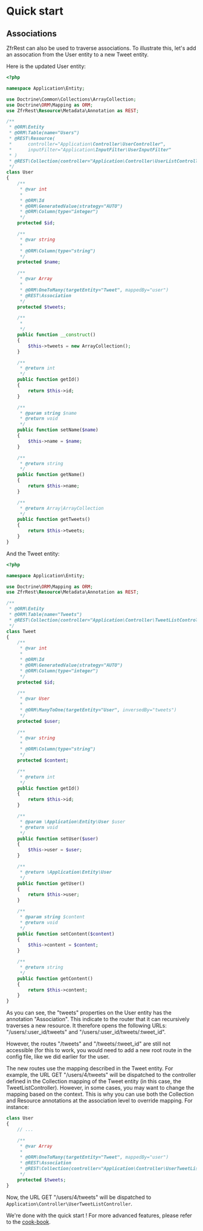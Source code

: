 # Quick start

## Associations

ZfrRest can also be used to traverse associations. To illustrate this, let's add an assocation from the User entity
to a new Tweet entity.

Here is the updated User entity:

```php
<?php

namespace Application\Entity;

use Doctrine\Common\Collections\ArrayCollection;
use Doctrine\ORM\Mapping as ORM;
use ZfrRest\Resource\Metadata\Annotation as REST;

/**
 * @ORM\Entity
 * @ORM\Table(name="Users")
 * @REST\Resource(
 *      controller="Application\Controller\UserController",
 *      inputFilter="Application\InputFilter\UserInputFilter"
 * )
 * @REST\Collection(controller="Application\Controller\UserListController")
 */
class User
{
    /**
     * @var int
     *
     * @ORM\Id
     * @ORM\GeneratedValue(strategy="AUTO")
     * @ORM\Column(type="integer")
     */
    protected $id;

    /**
     * @var string
     *
     * @ORM\Column(type="string")
     */
    protected $name;

    /**
     * @var Array
     *
     * @ORM\OneToMany(targetEntity="Tweet", mappedBy="user")
     * @REST\Association
     */
    protected $tweets;

    /**
     *
     */
    public function __construct()
    {
        $this->tweets = new ArrayCollection();
    }

    /**
     * @return int
     */
    public function getId()
    {
        return $this->id;
    }

    /**
     * @param string $name
     * @return void
     */
    public function setName($name)
    {
        $this->name = $name;
    }

    /**
     * @return string
     */
    public function getName()
    {
        return $this->name;
    }

    /**
     * @return Array|ArrayCollection
     */
    public function getTweets()
    {
        return $this->tweets;
    }
}
```

And the Tweet entity:

```php
<?php

namespace Application\Entity;

use Doctrine\ORM\Mapping as ORM;
use ZfrRest\Resource\Metadata\Annotation as REST;

/**
 * @ORM\Entity
 * @ORM\Table(name="Tweets")
 * @REST\Collection(controller="Application\Controller\TweetListController")
 */
class Tweet
{
    /**
     * @var int
     *
     * @ORM\Id
     * @ORM\GeneratedValue(strategy="AUTO")
     * @ORM\Column(type="integer")
     */
    protected $id;

    /**
     * @var User
     *
     * @ORM\ManyToOne(targetEntity="User", inversedBy="tweets")
     */
    protected $user;

    /**
     * @var string
     *
     * @ORM\Column(type="string")
     */
    protected $content;

    /**
     * @return int
     */
    public function getId()
    {
        return $this->id;
    }

    /**
     * @param \Application\Entity\User $user
     * @return void
     */
    public function setUser($user)
    {
        $this->user = $user;
    }

    /**
     * @return \Application\Entity\User
     */
    public function getUser()
    {
        return $this->user;
    }

    /**
     * @param string $content
     * @return void
     */
    public function setContent($content)
    {
        $this->content = $content;
    }

    /**
     * @return string
     */
    public function getContent()
    {
        return $this->content;
    }
}
```

As you can see, the "tweets" properties on the User entity has the annotation "Association". This indicate to the
router that it can recursively traverses a new resource. It therefore opens the following URLs: "/users/:user_id/tweets" and
"/users/:user_id/tweets/:tweet_id".

However, the routes "/tweets" and "/tweets/:tweet_id" are still not accessible (for this to work, you would need to add
a new root route in the config file, like we did earlier for the user.

The new routes use the mapping described in the Tweet entity. For example, the URL GET "/users/4/tweets" will be
dispatched to the controller defined in the Collection mapping of the Tweet entity (in this case, the TweetListController).
However, in some cases, you may want to change the mapping based on the context. This is why you can use both the
Collection and Resource annotations at the association level to override mapping. For instance:

```php
class User
{
    // ...

    /**
     * @var Array
     *
     * @ORM\OneToMany(targetEntity="Tweet", mappedBy="user")
     * @REST\Association
     * @REST\Collection(controller="Application\Controller\UserTweetListController")
     */
    protected $tweets;
}
```

Now, the URL GET "/users/4/tweets" will be dispatched to `Application\Controller\UserTweetListController`.

We're done with the quick start ! For more advanced features, please refer to the [cook-book](/../cook-book.md).
